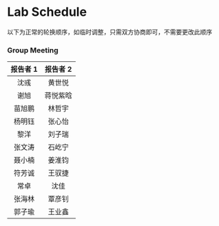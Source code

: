 # Lab Schedule

以下为正常的轮换顺序，如临时调整，只需双方协商即可，不需要更改此顺序

### Group Meeting

|    报告者 1    | 报告者 2 |
| :----------: | :----------: |
| 沈彧 | 黄世悦 |
| 谢旭 | 蒋悦紫晗 |
| 苗旭鹏 | 林哲宇 |
| 杨明钰 | 张心怡 |
| 黎洋 | 刘子瑞 |
| 张文涛 | 石屹宁 |
| 聂小楠 | 姜淮钧 |
| 符芳诚 | 王驭捷 |
| 常卓 | 沈佳 |
| 张海林 | 覃彦钊 |
| 郭子瑜 | 王业鑫 |

